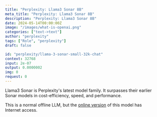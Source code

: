 ```yaml
---
title: "Perplexity: Llama3 Sonar 8B"
meta_title: "Perplexity: Llama3 Sonar 8B"
description: "Perplexity: Llama3 Sonar 8B"
date: 2024-05-14T00:00:00Z
image: "/images/what-is-openai.png"
categories: ["text->text"]
author: "perplexity"
tags: ["Role", "perplexity"]
draft: false

id: "perplexity/llama-3-sonar-small-32k-chat"
context: 32768
input: 2e-07
output: 0.0000002
img: 0
request: 0
---
```


Llama3 Sonar is Perplexity's latest model family. It surpasses their earlier Sonar models in cost-efficiency, speed, and performance.

This is a normal offline LLM, but the [online version](/perplexity/llama-3-sonar-small-32k-online) of this model has Internet access.

